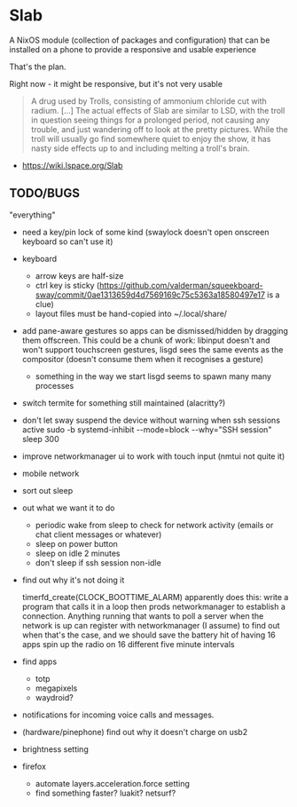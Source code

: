 # Slab

A NixOS module (collection of packages and configuration) that can be
installed on a phone to provide a responsive and usable experience

That's the plan.

Right now - it might be responsive, but it's not very usable


> A drug used by Trolls, consisting of ammonium chloride cut with
> radium. [...] The actual effects of Slab are similar to LSD, with
> the troll in question seeing things for a prolonged period, not
> causing any trouble, and just wandering off to look at the pretty
> pictures. While the troll will usually go find somewhere quiet to
> enjoy the show, it has nasty side effects up to and including
> melting a troll's brain.

- https://wiki.lspace.org/Slab


## TODO/BUGS

"everything"

* need a key/pin lock of some kind (swaylock doesn't open onscreen
  keyboard so can't use it)

* keyboard
  - arrow keys are half-size
  - ctrl key is sticky (https://github.com/valderman/squeekboard-sway/commit/0ae1313659d4d7569169c75c5363a18580497e17 is a clue)
  - layout files must be hand-copied into ~/.local/share/

* add pane-aware gestures so apps can be dismissed/hidden by dragging
them offscreen. This could be a chunk of work: libinput doesn't and
won't support touchscreen gestures, lisgd sees the same events as the
compositor (doesn't consume them when it recognises a gesture)

  - something in the way we start lisgd seems to spawn many many processes

* switch termite for something still maintained (alacritty?)

* don't let sway suspend the device without warning when ssh sessions active
   sudo -b systemd-inhibit --mode=block --why="SSH session" sleep 300

* improve networkmanager ui to work with touch input (nmtui not quite it)

* mobile network

* sort out sleep
 - out what we want it to do
    - periodic wake from sleep to check for network activity (emails or
      chat client messages or whatever)
    - sleep on power button
    - sleep on idle 2 minutes
    - don't sleep if ssh session non-idle
 - find out why it's not doing it

   timerfd_create(CLOCK_BOOTTIME_ALARM) apparently does this: write a
   program that calls it in a loop then prods networkmanager to
   establish a connection. Anything running that wants to poll a
   server when the network is up can register with networkmanager (I
   assume) to find out when that's the case, and we should save
   the battery hit of having 16 apps spin up the radio on 16 different
   five minute intervals

* find apps
  - totp
  - megapixels
  - waydroid?

* notifications for incoming voice calls and messages.

* (hardware/pinephone) find out why it doesn't charge on usb2

* brightness setting

* firefox
  - automate layers.acceleration.force setting
  - find something faster? luakit? netsurf?
